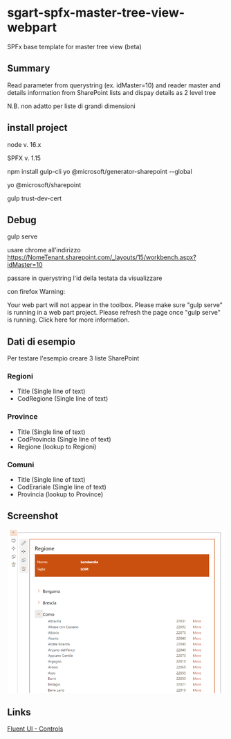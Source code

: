 # sgart-spfx-master-tree-view-webpart

SPFx base template for master tree view (beta)

## Summary

Read parameter from querystring (ex. idMaster=10) and reader master and details information from SharePoint lists and dispay details as 2 level tree

N.B. non adatto per liste di grandi dimensioni

## install project

node v. 16.x

SPFX v. 1.15

npm install gulp-cli yo @microsoft/generator-sharepoint --global

yo @microsoft/sharepoint

gulp trust-dev-cert

## Debug

gulp serve

usare chrome all'indirizzo https://NomeTenant.sharepoint.com/_layouts/15/workbench.aspx?idMaster=10

passare in querystring l'id della testata da visualizzare

con firefox Warning:

Your web part will not appear in the toolbox. Please make sure "gulp serve" is running in a web part project. Please refresh the page once "gulp serve" is running.
Click here for more information.

## Dati di esempio

Per testare l'esempio creare 3 liste SharePoint 

### Regioni

- Title (Single line of text)
- CodRegione (Single line of text)

### Province

- Title (Single line of text)
- CodProvincia (Single line of text)
- Regione (lookup to Regioni)

### Comuni

- Title (Single line of text)
- CodErariale (Single line of text)
- Provincia (lookup to Province)

## Screenshot

![Screenshot](images/sgart-spfx-mt-01.png)

## Links

[Fluent UI - Controls](https://developer.microsoft.com/en-us/fluentui#/controls/web)
